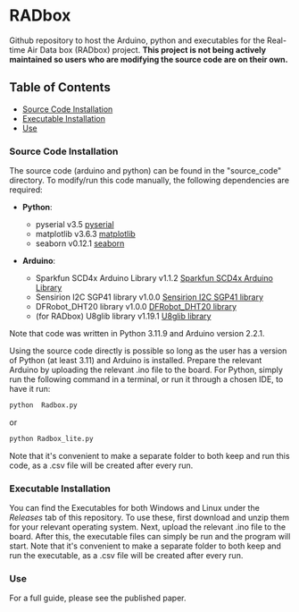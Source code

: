 # RADbox
Github repository to host the Arduino, python and executables for the Real-time Air Data box (RADbox) project. **This project is not being actively maintained so users who are modifying the source code are on their own.**

## Table of Contents
- [Source Code Installation](#source-code-installation)
- [Executable Installation](#executable-installation)
- [Use](#use)

### Source Code Installation
The source code (arduino and python) can be found in the "source_code" directory. To modify/run this code manually, the following dependencies are required:
- **Python**:
  - pyserial v3.5 [pyserial](https://pyserial.readthedocs.io/en/latest/)
  - matplotlib v3.6.3 [matplotlib](https://matplotlib.org/stable/index.html)
  - seaborn v0.12.1 [seaborn](https://seaborn.pydata.org/)

- **Arduino**:
  - Sparkfun SCD4x Arduino Library v1.1.2 [Sparkfun SCD4x Arduino Library](https://github.com/sparkfun/SparkFun_SCD4x_Arduino_Library)
  - Sensirion I2C SGP41 library v1.0.0 [Sensirion I2C SGP41 library](https://github.com/Sensirion/arduino-i2c-sgp41)
  - DFRobot_DHT20 library v1.0.0 [DFRobot_DHT20 library](https://github.com/DFRobot/DFRobot_DHT20)
  - (for RADbox) U8glib library v1.19.1 [U8glib library](https://github.com/olikraus/u8glib)

Note that code was written in Python 3.11.9 and Arduino version 2.2.1.

Using the source code directly is possible so long as the user has a version of Python (at least 3.11) and Arduino is installed. Prepare the relevant Arduino by uploading the relevant .ino file to the board. For Python, simply run the following command in a terminal, or run it through a chosen IDE, to have it run:

```python
python  Radbox.py
```
or
```python
python Radbox_lite.py
```

Note that it's convenient to make a separate folder to both keep and run this code, as a .csv file will be created after every run.

### Executable Installation
You can find the Executables for both Windows and Linux under the *Releases* tab of this repository. To use these, first download and unzip them for your relevant operating system. Next, upload the relevant .ino file to the board. After this, the executable files can simply be run and the program will start. Note that it's convenient to make a separate folder to both keep and run the executable, as a .csv file will be created after every run.

### Use
For a full guide, please see the published paper.




